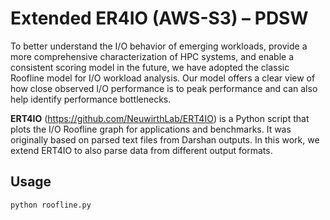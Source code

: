 # Extended ER4IO (AWS-S3) – PDSW

To better understand the I/O behavior of emerging workloads, provide a more comprehensive characterization of HPC systems, and enable a consistent scoring model in the future, we have adopted the classic Roofline model for I/O workload analysis. Our model offers a clear view of how close observed I/O performance is to peak performance and can also help identify performance bottlenecks.

**ERT4IO** (https://github.com/NeuwirthLab/ERT4IO) is a Python script that plots the I/O Roofline graph for applications and benchmarks. It was originally based on parsed text files from Darshan outputs. In this work, we extend ERT4IO to also parse data from different output formats.


## Usage

```sh
python roofline.py

